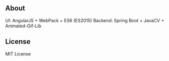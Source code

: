 ## About

UI: AngularJS + WebPack + ES6 (ES2015)
Backend: Spring Boot + JavaCV + Animated-Gif-Lib

## License
MIT License
